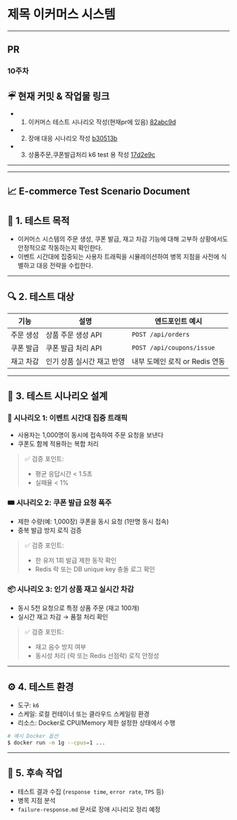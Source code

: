 <!--
  이커머스 시스템 설계 
-->
# 제목 이커머스 시스템
<!--
  (Optional: 참고 자료가 없는 작업 - 단순 버그 픽스 등 의 경우엔 해당 란을 제거해주세요 !)
  작업에 대한 참고자료(PR, 피그마, 슬랙 등)가 있는 경우 링크를 참고 자료에 같이 추가해주세요.
  히스토리나 정책, 특정 기술 등에 대한 이해가 필요한 작업일 때 참고자료가 있다면 리뷰어에게 큰 도움이 됩니다!
-->
-----------------------------------------------------------------
## PR
### 10주차

## ☔︎ 현재 커밋 & 작업물 링크 
* 1) 이커머스 테스트 시나리오 작성(현재pr에 있음)  [82abc9d](https://github.com/JuSuIn/hhplusweek2/commit/82abc9d71c3e524e0a8f15bf83ecbc85f519aebd)
* 2) 장애 대응 시나리오 작성                   [b30513b](https://github.com/JuSuIn/hhplusweek2/commit/b30513bbff259c82804481cf9db620b1302ecb02)
* 3) 상품주문,쿠폰발급처리 k6 test 용 작성      [17d2e9c](https://github.com/JuSuIn/hhplusweek2/commit/17d2e9cc95c523860488b21870e1a2a80c99f544)

-----------------------------------------------------------------

---------------------------------------------------------
## 📈 E-commerce Test Scenario Document


## 🧩 1. 테스트 목적

* 이커머스 시스템의 주문 생성, 쿠폰 발급, 재고 차감 기능에 대해 고부하 상황에서도 안정적으로 작동하는지 확인한다.
* 이벤트 시간대에 집중되는 사용자 트래픽을 시뮬레이션하여 병목 지점을 사전에 식별하고 대응 전략을 수립한다.



---



## 🔍 2. 테스트 대상

| 기능    | 설명              | 엔드포인트 예시                  |
| ----- | --------------- | ------------------------- |
| 주문 생성 | 상품 주문 생성 API    | `POST /api/orders`        |
| 쿠폰 발급 | 쿠폰 발급 처리 API    | `POST /api/coupons/issue` |
| 재고 차감 | 인기 상품 실시간 재고 반영 | 내부 도메인 로직 or Redis 연동     |



---



## 🎯 3. 테스트 시나리오 설계



### 🎪 시나리오 1: 이벤트 시간대 집중 트래픽

* 사용자는 1,000명이 동시에 접속하여 주문 요청을 보낸다
* 쿠폰도 함께 적용하는 복합 처리

> ✅ 검증 포인트:
>
> * 평균 응답시간 < 1.5초
> * 실패율 < 1%



### 🎟️ 시나리오 2: 쿠폰 발급 요청 폭주

* 제한 수량(예: 1,000장) 쿠폰을 동시 요청 (1만명 동시 접속)
* 중복 발급 방지 로직 검증

> ✅ 검증 포인트:
>
> * 한 유저 1회 발급 제한 동작 확인
> * Redis 락 또는 DB unique key 충돌 로그 확인



### 📦 시나리오 3: 인기 상품 재고 실시간 차감

* 동시 5천 요청으로 특정 상품 주문 (재고 100개)
* 실시간 재고 차감 → 품절 처리 확인

> ✅ 검증 포인트:
>
> * 재고 음수 방지 여부
> * 동시성 처리 (락 또는 Redis 선점락) 로직 안정성

---




## ⚙️ 4. 테스트 환경




* 도구: `k6` 
* 스케일: 로컬 컨테이너 또는 클라우드 스케일링 환경
* 리소스: Docker로 CPU/Memory 제한 설정한 상태에서 수행

```bash
# 예시 Docker 옵션
$ docker run -m 1g --cpus=1 ...
```




---




## 📎 5. 후속 작업

* 테스트 결과 수집 (`response time`, `error rate`, `TPS` 등)
* 병목 지점 분석
* `failure-response.md` 문서로 장애 시나리오 정리 예정
